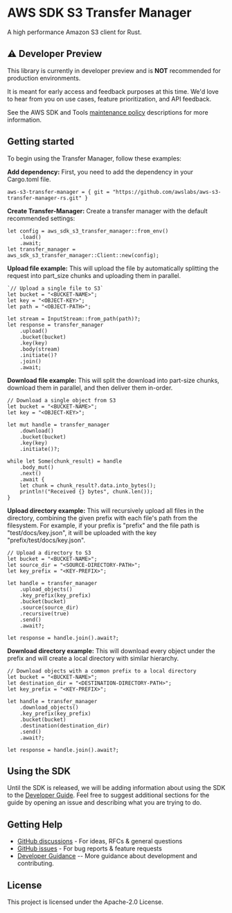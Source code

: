 # AWS SDK S3 Transfer Manager

A high performance Amazon S3 client for Rust.

## :warning: Developer Preview

This library is currently in developer preview and is **NOT** recommended for production environments.

It is meant for early access and feedback purposes at this time. We'd love to hear from you on use cases, feature prioritization, and API feedback.

See the AWS SDK and Tools [maintenance policy](https://docs.aws.amazon.com/sdkref/latest/guide/maint-policy.html#version-life-cycle)
descriptions for more information.

## Getting started

To begin using the Transfer Manager, follow these examples:

**Add dependency:**
First, you need to add the dependency in your Cargo.toml file.

```
aws-s3-transfer-manager = { git = "https://github.com/awslabs/aws-s3-transfer-manager-rs.git" }
```

**Create Transfer-Manager:**
Create a transfer manager with the default recommended settings:

```
let config = aws_sdk_s3_transfer_manager::from_env()
    .load()
    .await;
let transfer_manager = aws_sdk_s3_transfer_manager::Client::new(config);
```

**Upload file example:**
This will upload the file by automatically splitting the request into part_size chunks and uploading them in parallel.

```
`// Upload a single file to S3`
let bucket = "<BUCKET-NAME>";
let key = "<OBJECT-KEY>";
let path = "<OBJECT-PATH>";

let stream = InputStream::from_path(path)?;
let response = transfer_manager
    .upload()
    .bucket(bucket)
    .key(key)
    .body(stream)
    .initiate()?
    .join()
    .await;
```

**Download file example:**
This will split the download into part-size chunks, download them in parallel, and then deliver them in-order.

```
// Download a single object from S3
let bucket = "<BUCKET-NAME>";
let key = "<OBJECT-KEY>";

let mut handle = transfer_manager
    .download()
    .bucket(bucket)
    .key(key)
    .initiate()?;

while let Some(chunk_result) = handle
    .body_mut()
    .next()
    .await {
    let chunk = chunk_result?.data.into_bytes();
    println!("Received {} bytes", chunk.len());
}
```

**Upload directory example:**
This will recursively upload all files in the directory, combining the given prefix with each file's path from the filesystem. For example, if your prefix is "prefix" and the file path is "test/docs/key.json", it will be uploaded with the key "prefix/test/docs/key.json".

```
// Upload a directory to S3
let bucket = "<BUCKET-NAME>";
let source_dir = "<SOURCE-DIRECTORY-PATH>";
let key_prefix = "<KEY-PREFIX>";

let handle = transfer_manager
    .upload_objects()
    .key_prefix(key_prefix)
    .bucket(bucket)
    .source(source_dir)
    .recursive(true)
    .send()
    .await?;

let response = handle.join().await?;
```

**Download directory example:**
This will download every object under the prefix and will create a local directory with similar hierarchy.

```
// Download objects with a common prefix to a local directory
let bucket = "<BUCKET-NAME>";
let destination_dir = "<DESTINATION-DIRECTORY-PATH>";
let key_prefix = "<KEY-PREFIX>";

let handle = transfer_manager
    .download_objects()
    .key_prefix(key_prefix)
    .bucket(bucket)
    .destination(destination_dir)
    .send()
    .await?;

let response = handle.join().await?;
```

## Using the SDK

Until the SDK is released, we will be adding information about using the SDK to the
[Developer Guide](https://docs.aws.amazon.com/sdk-for-rust/latest/dg/welcome.html). Feel free to suggest
additional sections for the guide by opening an issue and describing what you are trying to do.

## Getting Help

* [GitHub discussions](https://github.com/awslabs/aws-s3-transfer-manager-rs/discussions) - For ideas, RFCs & general questions
* [GitHub issues](https://github.com/awslabs/aws-s3-transfer-manager-rs/issues/new/choose) - For bug reports & feature requests
* [Developer Guidance](https://github.com/awslabs/aws-s3-transfer-manager-rs/blob/main/README.md) -- More guidance about development and contributing.

## License

This project is licensed under the Apache-2.0 License.
